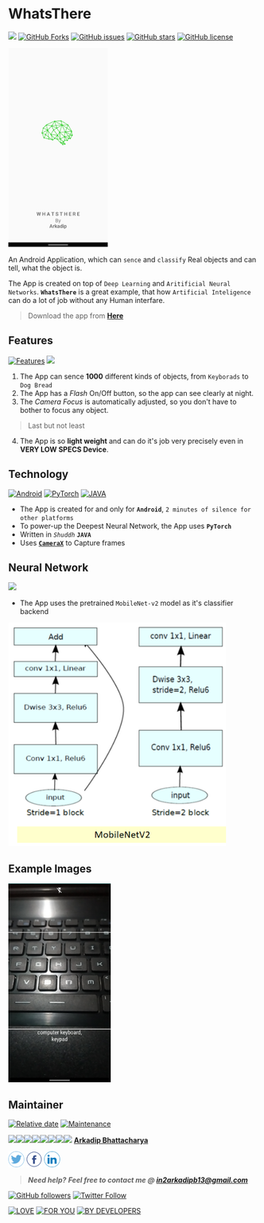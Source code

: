 # WhatsThere

![](https://github.com/darkmatter18/WhatsThere/workflows/Android%20CI/badge.svg)
[![GitHub Forks](https://img.shields.io/github/forks/darkmatter18/WhatsThere?style=flat-square)](https://github.com/darkmatter18/WhatsThere/network/members)
[![GitHub issues](https://img.shields.io/github/issues/darkmatter18/WhatsThere?style=flat-square)](https://github.com/darkmatter18/WhatsThere/issues)
[![GitHub stars](https://img.shields.io/github/stars/darkmatter18/WhatsThere?color=important&style=flat-square)](https://github.com/darkmatter18/WhatsThere/stargazers)
[![GitHub license](https://img.shields.io/github/license/darkmatter18/WhatsThere?style=flat-square)](https://github.com/darkmatter18/WhatsThere/blob/master/LICENSE)

<img src="./images/app_screen.png" alt="App Splash Screen" height="400"/>

An Android Application, which can `sence` and `classify` Real objects and can tell, what the object is.

The App is created on top of `Deep Learning` and `Aritificial Neural Networks`.
**`WhatsThere`** is a great example, that how `Artificial Inteligence` can do a lot of job without any Human interfare.

> Download the app from [**Here**](https://github.com/darkmatter18/WhatsThere/releases/download/1.2/WhatsThere-v1.2.apk)

## Features

[![Features](https://forthebadge.com/images/badges/for-you.svg)]()
[![](https://forthebadge.com/images/badges/its-not-a-lie-if-you-believe-it.svg)]()

1. The App can sence **1000** different kinds of objects, from `Keyborads` to `Dog Bread`
2. The App has a *Flash* On/Off button, so the app can see clearly at night.
3. The *Camera Focus* is automatically adjusted, so you don't have to bother to focus any object.

> Last but not least

4. The App is so **light weight** and can do it's job very precisely even in **VERY LOW SPECS Device**.

## Technology

[![Android](https://forthebadge.com/images/badges/built-for-android.svg)]()
[![PyTorch](https://img.shields.io/badge/Powered%20By-PyTorch-orange?style=for-the-badge&logo=pytorch)]()
[![JAVA](https://forthebadge.com/images/badges/made-with-java.svg)]()

- The App is created for and only for **`Android`**, `2 minutes of silence for other platforms`
- To power-up the Deepest Neural Network, the App uses **`PyTorch`**
- Written in *`Shuddh`* **`JAVA`**
- Uses [**`CameraX`**](https://developer.android.com/training/camerax) to Capture frames

## Neural Network

[![](https://img.shields.io/badge/Deep-Learning-brightgreen?style=for-the-badge&logo=pytorch)]()

- The App uses the pretrained `MobileNet-v2` model as it's classifier backend

<img src="./images/mobile_netV2.png" alt="Model Artitecture" height="450"/>

## Example Images

<img src="./images/app_example_1.png" alt="App Example 1" height="400"/>

## Maintainer

[![Relative date](https://img.shields.io/date/1590132490?color=important&label=started&logo=github&style=flat-square)](https://github.com/darkmatter18/) [![Maintenance](https://img.shields.io/maintenance/yes/2020?color=green&logo=github&style=flat-square)](https://github.com/darkmatter18/)

[![](https://sourcerer.io/fame/darkmatter18/darkmatter18/WhatsThere/images/0)](https://sourcerer.io/fame/darkmatter18/darkmatter18/WhatsThere/links/0)[![](https://sourcerer.io/fame/darkmatter18/darkmatter18/WhatsThere/images/1)](https://sourcerer.io/fame/darkmatter18/darkmatter18/WhatsThere/links/1)[![](https://sourcerer.io/fame/darkmatter18/darkmatter18/WhatsThere/images/2)](https://sourcerer.io/fame/darkmatter18/darkmatter18/WhatsThere/links/2)[![](https://sourcerer.io/fame/darkmatter18/darkmatter18/WhatsThere/images/3)](https://sourcerer.io/fame/darkmatter18/darkmatter18/WhatsThere/links/3)[![](https://sourcerer.io/fame/darkmatter18/darkmatter18/WhatsThere/images/4)](https://sourcerer.io/fame/darkmatter18/darkmatter18/WhatsThere/links/4)[![](https://sourcerer.io/fame/darkmatter18/darkmatter18/WhatsThere/images/5)](https://sourcerer.io/fame/darkmatter18/darkmatter18/WhatsThere/links/5)[![](https://sourcerer.io/fame/darkmatter18/darkmatter18/WhatsThere/images/6)](https://sourcerer.io/fame/darkmatter18/darkmatter18/WhatsThere/links/6)[![](https://sourcerer.io/fame/darkmatter18/darkmatter18/WhatsThere/images/7)](https://sourcerer.io/fame/darkmatter18/darkmatter18/WhatsThere/links/7)
**[Arkadip Bhattacharya](https://www.linkedin.com/in/arkadip/)**

<a href="https://twitter.com/Arkadipb21"><img src="images/twitter.png" width="32px" height="32px"></a> <a href="https://www.facebook.com/arkadipb"><img src="images/facebook.png" width="32px" height="32px"></a> <a href="https://www.linkedin.com/in/arkadip/"><img src="images/linkedin.png" width="32px" height="32px"></a>

> ***Need help?***
***Feel free to contact me @ [in2arkadipb13@gmail.com](mailto:in2arkadipb13@gmail.com?Subject=Github:Udacity-Computer-Vision-Nanodegree-Repository)***

[![GitHub followers](https://img.shields.io/github/followers/darkmatter18?color=1e88e5&label=Follow%20%40darkmatter18&logo=github&style=flat-square)](https://github.com/darkmatter18/) [![Twitter Follow](https://img.shields.io/twitter/follow/Arkadipb21?color=1e88e5&logo=twitter&style=flat-square)](https://twitter.com/Arkadipb21) 

[![LOVE](https://forthebadge.com/images/badges/built-with-love.svg)]()
[![FOR YOU](https://forthebadge.com/images/badges/for-you.svg)]()
[![BY DEVELOPERS](https://forthebadge.com/images/badges/built-by-developers.svg)]()
